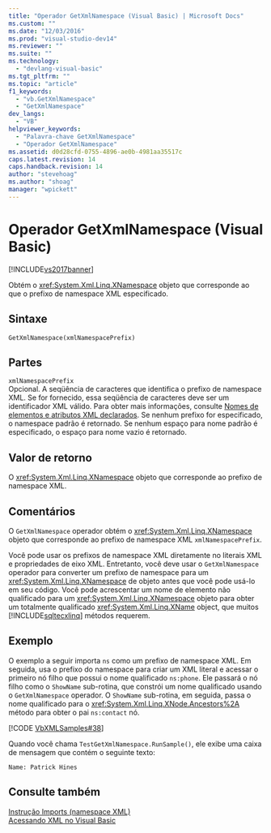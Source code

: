 ```yaml
---
title: "Operador GetXmlNamespace (Visual Basic) | Microsoft Docs"
ms.custom: ""
ms.date: "12/03/2016"
ms.prod: "visual-studio-dev14"
ms.reviewer: ""
ms.suite: ""
ms.technology: 
  - "devlang-visual-basic"
ms.tgt_pltfrm: ""
ms.topic: "article"
f1_keywords: 
  - "vb.GetXmlNamespace"
  - "GetXmlNamespace"
dev_langs: 
  - "VB"
helpviewer_keywords: 
  - "Palavra-chave GetXmlNamespace"
  - "Operador GetXmlNamespace"
ms.assetid: d0d28cfd-0755-4896-ae0b-4981aa35517c
caps.latest.revision: 14
caps.handback.revision: 14
author: "stevehoag"
ms.author: "shoag"
manager: "wpickett"
---
```

# Operador GetXmlNamespace (Visual Basic)
[!INCLUDE[vs2017banner](../../../csharp/includes/vs2017banner.md)]

Obtém o <xref:System.Xml.Linq.XNamespace> objeto que corresponde ao que o prefixo de namespace XML especificado.  
  
## Sintaxe  
  
```  
GetXmlNamespace(xmlNamespacePrefix)  
```  
  
## Partes  
 `xmlNamespacePrefix`  
 Opcional.  A seqüência de caracteres que identifica o prefixo de namespace XML.  Se for fornecido, essa seqüência de caracteres deve ser um identificador XML válido.  Para obter mais informações, consulte [Nomes de elementos e atributos XML declarados](../../../visual-basic/programming-guide/language-features/xml/names-of-declared-xml-elements-and-attributes.md).  Se nenhum prefixo for especificado, o namespace padrão é retornado.  Se nenhum espaço para nome padrão é especificado, o espaço para nome vazio é retornado.  
  
## Valor de retorno  
 O <xref:System.Xml.Linq.XNamespace> objeto que corresponde ao prefixo de namespace XML.  
  
## Comentários  
 O `GetXmlNamespace` operador obtém o <xref:System.Xml.Linq.XNamespace> objeto que corresponde ao prefixo de namespace XML `xmlNamespacePrefix`.  
  
 Você pode usar os prefixos de namespace XML diretamente no literais XML e propriedades de eixo XML.  Entretanto, você deve usar o `GetXmlNamespace` operador para converter um prefixo de namespace para um <xref:System.Xml.Linq.XNamespace> de objeto antes que você pode usá\-lo em seu código.  Você pode acrescentar um nome de elemento não qualificado para um <xref:System.Xml.Linq.XNamespace> objeto para obter um totalmente qualificado <xref:System.Xml.Linq.XName> object, que muitos [!INCLUDE[sqltecxlinq](../../../csharp/programming-guide/concepts/linq/includes/sqltecxlinq_md.md)] métodos requerem.  
  
## Exemplo  
 O exemplo a seguir importa `ns` como um prefixo de namespace XML.  Em seguida, usa o prefixo do namespace para criar um XML literal e acessar o primeiro nó filho que possui o nome qualificado `ns:phone`.  Ele passará o nó filho como o `ShowName` sub\-rotina, que constrói um nome qualificado usando o `GetXmlNamespace` operador.  O `ShowName` sub\-rotina, em seguida, passa o nome qualificado para o <xref:System.Xml.Linq.XNode.Ancestors%2A> método para obter o pai `ns:contact` nó.  
  
 [!CODE [VbXMLSamples#38](../CodeSnippet/VS_Snippets_VBCSharp/VbXMLSamples#38)]  
  
 Quando você chama `TestGetXmlNamespace.RunSample()`, ele exibe uma caixa de mensagem que contém o seguinte texto:  
  
 `Name: Patrick Hines`  
  
## Consulte também  
 [Instrução Imports \(namespace XML\)](../../../visual-basic/language-reference/statements/imports-statement-xml-namespace.md)   
 [Acessando XML no Visual Basic](../../../visual-basic/programming-guide/language-features/xml/accessing-xml.md)